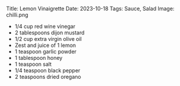 Title: Lemon Vinaigrette
Date: 2023-10-18
Tags: Sauce, Salad
Image: chilli.png

- 1/4 cup red wine vinegar
- 2 tablespoons dijon mustard
- 1/2 cup extra virgin olive oil
- Zest and juice of 1 lemon
- 1 teaspoon garlic powder
- 1 tablespoon honey
- 1 teaspoon salt
- 1/4 teaspoon black pepper
- 2 teaspoons dried oregano
